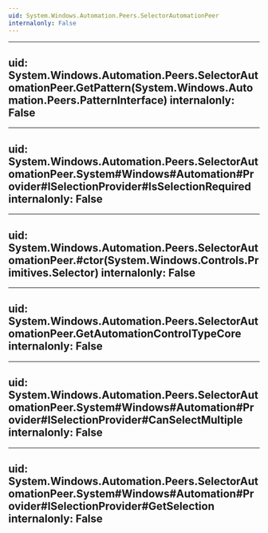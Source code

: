 ```yaml
---
uid: System.Windows.Automation.Peers.SelectorAutomationPeer
internalonly: False
---
```


---
uid: System.Windows.Automation.Peers.SelectorAutomationPeer.GetPattern(System.Windows.Automation.Peers.PatternInterface)
internalonly: False
---

---
uid: System.Windows.Automation.Peers.SelectorAutomationPeer.System#Windows#Automation#Provider#ISelectionProvider#IsSelectionRequired
internalonly: False
---

---
uid: System.Windows.Automation.Peers.SelectorAutomationPeer.#ctor(System.Windows.Controls.Primitives.Selector)
internalonly: False
---

---
uid: System.Windows.Automation.Peers.SelectorAutomationPeer.GetAutomationControlTypeCore
internalonly: False
---

---
uid: System.Windows.Automation.Peers.SelectorAutomationPeer.System#Windows#Automation#Provider#ISelectionProvider#CanSelectMultiple
internalonly: False
---

---
uid: System.Windows.Automation.Peers.SelectorAutomationPeer.System#Windows#Automation#Provider#ISelectionProvider#GetSelection
internalonly: False
---

